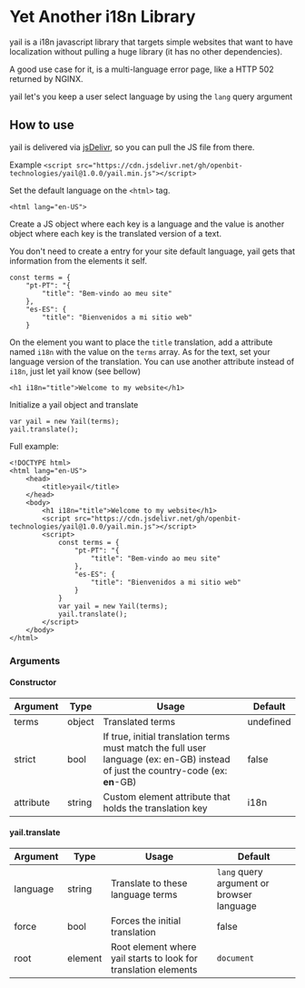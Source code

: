 <!--
SPDX-FileCopyrightText: 2024 OpenBit Technologies

SPDX-License-Identifier: CC0-1.0
-->

# Yet Another i18n Library

yail is a i18n javascript library that targets simple websites that want to have localization without pulling a huge library (it has no other dependencies). 

A good use case for it, is a multi-language error page, like a HTTP 502 returned by NGINX.

yail let's you keep a user select language by using the ``lang`` query argument

## How to use
yail is delivered via [jsDelivr](https://www.jsdelivr.com/package/gh/openbit-technologies/yail), so you can pull the JS file from there.

Example
`<script src="https://cdn.jsdelivr.net/gh/openbit-technologies/yail@1.0.0/yail.min.js"></script>`

Set the default language on the ``<html>`` tag.

``<html lang="en-US">``

Create a JS object where each key is a language and the value is another object where each key is the translated version of a text.

You don't need to create a entry for your site default language, yail gets that information from the elements it self.
```
const terms = {
    "pt-PT": "{
        "title": "Bem-vindo ao meu site"
    },
    "es-ES": {
        "title": "Bienvenidos a mi sitio web"
    }
```

On the element you want to place the ``title`` translation, add a attribute named ``i18n`` with the value on the ``terms`` array. As for the text, set your language version of the translation. You can use another attribute instead of ``i18n``, just let yail know (see bellow)

```
<h1 i18n="title">Welcome to my website</h1>
```

Initialize a yail object and translate

```
var yail = new Yail(terms);
yail.translate();
```

Full example:
```
<!DOCTYPE html>
<html lang="en-US">
	<head>
		<title>yail</title>
	</head>
	<body>
		<h1 i18n="title">Welcome to my website</h1>
		<script src="https://cdn.jsdelivr.net/gh/openbit-technologies/yail@1.0.0/yail.min.js"></script>
		<script>
			const terms = {
				"pt-PT": "{
					"title": "Bem-vindo ao meu site"
				},
				"es-ES": {
					"title": "Bienvenidos a mi sitio web"
				}
			}
			var yail = new Yail(terms);
			yail.translate();
		</script>
	</body>
</html>
```

### Arguments
#### Constructor
| Argument | Type | Usage | Default
|--|--|--|--|
| terms | object | Translated terms | undefined
| strict | bool | If true, initial translation terms must match the full user language (ex: en-GB) instead of just the country-code (ex: **en**-GB) | false
| attribute | string | Custom element attribute that holds the translation key | i18n

#### yail.translate
| Argument | Type | Usage | Default
|--|--|--|--|
| language | string | Translate to these language terms | ``lang`` query argument or browser language
| force | bool | Forces the initial translation| false
| root | element | Root element where yail starts to look for translation elements | ``document``

